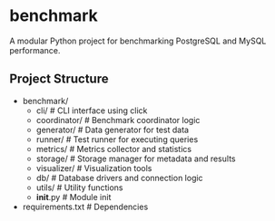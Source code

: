 # benchmark

A modular Python project for benchmarking PostgreSQL and MySQL performance.

## Project Structure

- benchmark/
    - cli/           # CLI interface using click
    - coordinator/   # Benchmark coordinator logic
    - generator/     # Data generator for test data
    - runner/        # Test runner for executing queries
    - metrics/       # Metrics collector and statistics
    - storage/       # Storage manager for metadata and results
    - visualizer/    # Visualization tools
    - db/            # Database drivers and connection logic
    - utils/         # Utility functions
    - __init__.py    # Module init
- requirements.txt   # Dependencies



